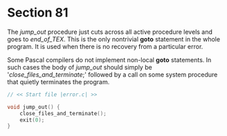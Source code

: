 # Section 81

The *jump_out* procedure just cuts across all active procedure levels and goes to *end_of_TEX*.
This is the only nontrivial **goto** statement in the whole program.
It is used when there is no recovery from a particular error.

Some Pascal compilers do not implement non-local **goto** statements.
In such cases the body of *jump_out* should simply be '*close_files_and_terminate*;' followed by a call on some system procedure that quietly terminates the program.

```c error.c
// << Start file |error.c| >>

void jump_out() {
    close_files_and_terminate();
    exit(0);
}
```
